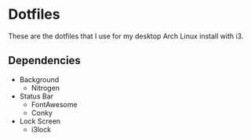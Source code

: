 # Dotfiles
These are the dotfiles that I use for my desktop Arch Linux install with i3.

## Dependencies
* Background
  * Nitrogen
* Status Bar
  * FontAwesome
  * Conky
* Lock Screen
  * i3lock

